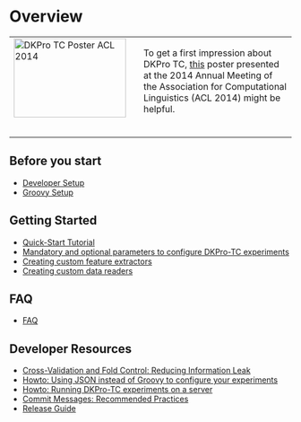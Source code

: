 # Overview #

<table cellspacing='10'>
<tr>
<td width='220' valign='top'>

<img src='https://dkpro-tc.googlecode.com/svn/wiki/images/dkpro_tc_poster_acl2014.png' alt='DKPro TC Poster ACL 2014' width='200' height='141' />

</td>
<td width='300' valign='top'>

To get a first impression about DKPro TC, <a href='https://dkpro-tc.googlecode.com/svn/wiki/files/dkpro_tc_poster_acl2014.pdf'>this</a> poster presented at the 2014 Annual Meeting of the Association for Computational Linguistics (ACL 2014) might be helpful.<br>
<br>
</td>
</tr>
</table>

## Before you start ##
  * [Developer Setup](DeveloperSetup.md)
  * [Groovy Setup](GroovySetup.md)

## Getting Started ##
  * [Quick-Start Tutorial](DemoExperiments.md)
  * [Mandatory and optional parameters to configure DKPro-TC experiments](Discriminators.md)
  * [Creating custom feature extractors](FeatureExtractors.md)
  * [Creating custom data readers](Readers.md)

## FAQ ##
  * [FAQ](FAQ.md)

## Developer Resources ##
  * [Cross-Validation and Fold Control: Reducing Information Leak](CVWithFoldControl.md)
  * [Howto: Using JSON instead of Groovy to configure your experiments](JsonSetup.md)
  * [Howto: Running DKPro-TC experiments on a server](ServerSetup.md)
  * [Commit Messages: Recommended Practices](CommitMessagesBestPractices.md)
  * [Release Guide](ReleaseGuide.md)